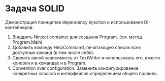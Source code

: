 # Задача SOLID

Демонстрация принципов dependency injection и использования DI-контейнеров.

1. Внедрить Ninject container для создания Program. (см. метод Program.Main)
2. Добавить команду HelpCommand, печатающую список всех доступных команд (в том числе себя).
3. Сделать явной зависимость от TextWriter и использовать его, вместо консоли и в командах и в Program.
4. Convention over configuration. Заменить конфигурирование конкретных классов и интерфейсов определением общего правила.
